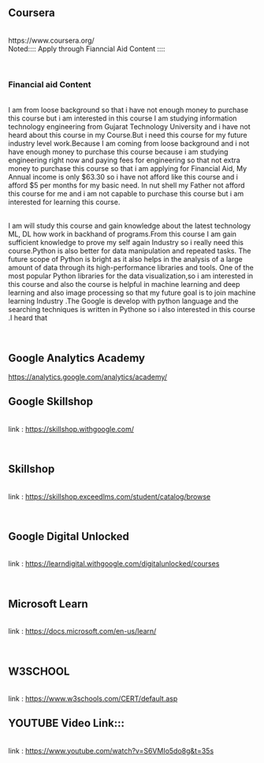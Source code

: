 <h2>Coursera</h2> 
<br><a src="https://www.coursera.org/">https://www.coursera.org/</a>
<br>Noted::::  Apply through Fianncial Aid Content  ::::

<br><h3>Financial aid Content</h3>

<br>I am from loose background so that i have not enough money to purchase this course but i am interested in this course I am studying information technology engineering from Gujarat Technology University and i have not heard about this course in my Course.But i need this course for my future industry level work.Because I am coming from loose background and i not have enough money to purchase this course because i am studying engineering right now and paying fees for engineering so that not extra money to purchase this course so that i am applying for Financial Aid, My Annual income is only $63.30 so i have not afford like this course and i afford $5 per months for my basic need. In nut shell my Father not afford this course for me and i am not capable to purchase this course but i am interested for learning this course.



<br>I am will study this course and gain knowledge about the latest technology ML, DL how work in backhand of programs.From this course I am gain sufficient knowledge to prove my self again Industry so i really need this course.Python is also better for data manipulation and repeated tasks. The future scope of Python is bright as it also helps in the analysis of a large amount of data through its high-performance libraries and tools. One of the most popular Python libraries for the data visualization,so i am interested in this course and also the course is helpful in machine learning and deep learning and also image processing so that my future goal is to join machine learning Industry .The Google is develop with python language and the searching techniques is written in Pythone so i also interested in this course .I heard that 



<br><h2>Google Analytics Academy</h2> 

<a src="https://analytics.google.com/analytics/academy/">https://analytics.google.com/analytics/academy/</a>

<h2>Google Skillshop</h2>

<br>link : https://skillshop.withgoogle.com/

<br><h2>Skillshop</h2>

<br>link : https://skillshop.exceedlms.com/student/catalog/browse

<br><h2>Google Digital Unlocked</h2>

<br>link : https://learndigital.withgoogle.com/digitalunlocked/courses

<br><h2>Microsoft Learn</h2>

<br>link : https://docs.microsoft.com/en-us/learn/

<br><h2>W3SCHOOL</h2>

<br>link : https://www.w3schools.com/CERT/default.asp


<h2>YOUTUBE Video Link:::</h2>

<br>link : https://www.youtube.com/watch?v=S6VMIo5do8g&t=35s





